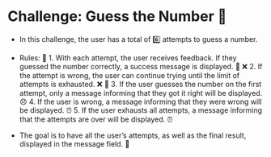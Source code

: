 # Challenge: Guess the Number 🎯

 - In this challenge, the user has a total of 6️⃣ attempts to guess a number.
 - Rules: 
    🎉 1. With each attempt, the user receives feedback. If they guessed the number correctly, a success message is displayed. 🎉
    ❌ 2. If the attempt is wrong, the user can continue trying until the limit of attempts is exhausted. ❌ 
    🥇 3. If the user guesses the number on the first attempt, only a message informing that they got it right will be displayed. 
    😞 4. If the user is wrong, a message informing that they were wrong will be displayed. 
    ⏰ 5. If the user exhausts all attempts, a message informing that the attempts are over will be displayed. ⏰
  
 - The goal is to have all the user’s attempts, as well as the final result, displayed in the message field. 📝
